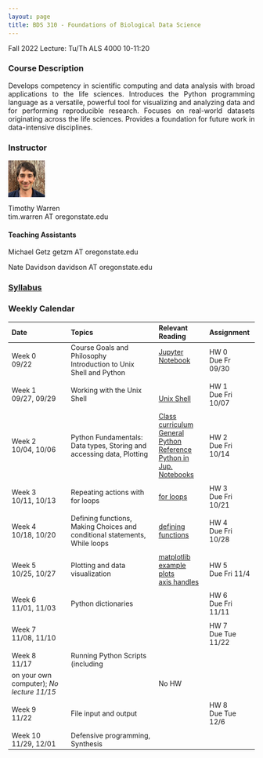 ```yaml
---
layout: page
title: BDS 310 - Foundations of Biological Data Science
---
```


Fall 2022
Lecture: Tu/Th ALS 4000 10-11:20


### Course Description
 <!---
  will replace this image
 <img src="./assets/images/covidtrace_color_rev-01.png" width="390" height="270" align='right'/> 
-->
 <div style="text-align: justify"> 
 Develops competency in scientific computing and data analysis with broad applications to the life sciences. Introduces the Python programming language as a versatile, powerful tool for visualizing and analyzing data and for performing reproducible research. Focuses on real-world datasets originating across the life sciences. Provides a foundation for future work in data-intensive disciplines.

</div>   

### Instructor
<img src="./assets/images/twheadshot_square.jpg" width="75" height="75" align='center'/>      

Timothy Warren  
tim.warren AT oregonstate.edu         

#### Teaching Assistants
Michael Getz
getzm AT oregonstate.edu

Nate Davidson
davidson AT oregonstate.edu

### [Syllabus](./syllabus.md) 


### Weekly Calendar  

|Date                                  | Topics                             |  Relevant Reading                     | Assignment                                 |
|:-----------------------------        |:--------------------------------- |:------------------------------------  |:----------------------                      |
| Week 0 <br />09/22&nbsp; &nbsp; &nbsp;&nbsp;&nbsp;| Course Goals and Philosophy <br />Introduction to Unix Shell and Python &nbsp; &nbsp; &nbsp;| [Jupyter Notebook](https://www.e-education.psu.edu/geog489/node/2204)&nbsp; &nbsp; &nbsp;&nbsp; &nbsp;&nbsp; &nbsp;  &nbsp; &nbsp;  | HW 0 <br/> Due Fr 09/30 &nbsp; &nbsp; |
|        |                |         |            |
| Week 1 <br /> 09/27, 09/29    | Working with the Unix Shell  | <br>[Unix Shell](https://swcarpentry.github.io/shell-novice/)<br>  | HW 1 <br/> Due Fri 10/07  |
|     |    |     |      |
| Week 2 <br /> 10/04, 10/06    | Python Fundamentals: Data types, Storing and accessing data, Plotting   | [Class curriculum](https://swcarpentry.github.io/python-novice-inflammation/)  <br>  [General Python Reference](https://docs.python.org/3/reference/index.html)<br> [Python in Jup. Notebooks](http://mbakker7.github.io/exploratory_computing_with_python/)                                       | HW 2 <br/> Due Fri 10/14|
|     |    |     |      |
| Week 3 <br /> 10/11, 10/13    |Repeating actions with for loops | [for loops](https://swcarpentry.github.io/python-novice-inflammation/05-loop/index.html)     | HW 3 <br/> Due Fri 10/21|
|     |    |     | |
| Week 4 <br /> 10/18, 10/20    | Defining functions, Making Choices and conditional statements, While loops  |[defining functions](https://swcarpentry.github.io/python-novice-inflammation/08-func/index.html)   | HW 4 <br/> Due Fri 10/28 |
|     |    |     |      |
|  Week 5 <br /> 10/25, 10/27   | Plotting and data visualization |[matplotlib example plots](https://matplotlib.org/stable/gallery/index.html)<br> [axis handles](https://matplotlib.org/stable/api/axes_api.html)| HW 5 <br/> Due Fri 11/4 |
|     |    |     |      |
| Week 6 <br /> 11/01, 11/03    | Python dictionaries |        | HW 6 <br/> Due Fri 11/11 |
|     |    |     |      |
| Week 7 <br /> 11/08, 11/10    |   |           | HW 7<br/> Due Tue 11/22 |
|     |    |     |      |
| Week 8 <br /> 11/17  | Running Python Scripts (including
 on your own computer);  *No lecture 11/15*|                                                | No HW |
|     |    |     |      |
| Week 9 <br /> 11/22   |File input and output|  | HW 8 <br/> Due Tue 12/6|                              
|     |    |     |      |
| Week 10 <br /> 11/29, 12/01   | Defensive programming, Synthesis  |                         | |


